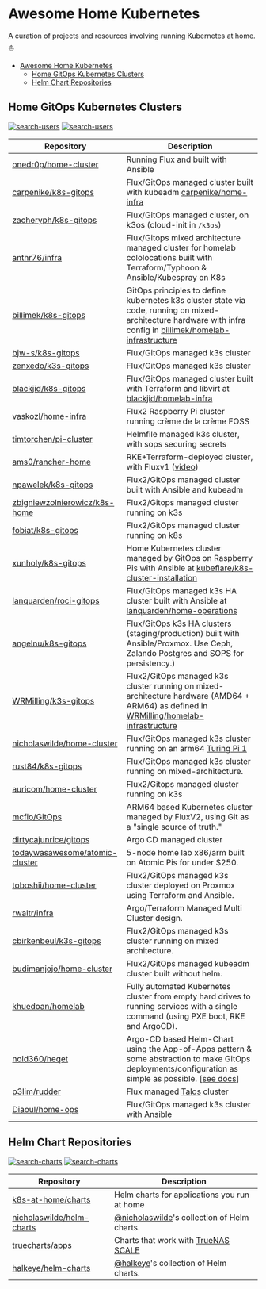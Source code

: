 # Awesome Home Kubernetes

A curation of projects and resources  involving running Kubernetes at home. ⛵

- [Awesome Home Kubernetes](#awesome-home-kubernetes)
  - [Home GitOps Kubernetes Clusters](#home-gitops-kubernetes-clusters)
  - [Helm Chart Repositories](#helm-chart-repositories)

## Home GitOps Kubernetes Clusters

[![search-users](https://img.shields.io/badge/search-repos-orange?style=for-the-badge)](https://github.com/search/advanced?q=repo%3Aonedr0p%2Fhome-cluster+repo%3Acarpenike%2Fk8s-gitops+repo%3Azacheryph%2Fk8s-gitops+repo%3Aanthr76%2Finfra+repo%3Abillimek%2Fk8s-gitops+repo%3Abjw-s%2Fk8s-gitops+repo%3Azenxedo%2Fk3s-gitops+repo%3Ablackjid%2Fk8s-gitops+repo%3Avaskozl%2Fhome-infra+repo%3Atimtorchen%2Fpi-cluster+repo%3Aams0%2Francher-home+repo%3Anpawelek%2Fk8s-gitops+repo%3Azbigniewzolnierowicz%2Fk8s-home+repo%3Afobiat%2Fk8s-gitops+repo%3Axunholy%2Fk8s-gitops+repo%3Alanquarden%2Froci-gitops+repo%3Aangelnu%2Fk8s-gitops+repo%3AWRMilling%2Fk3s-gitops+repo%3Anicholaswilde%2Fhome-cluster+repo%3Arust84%2Fk8s-gitops+repo%3Aauricom%2Fhome-cluster+repo%3Amcfio%2FGitOps+repo%3Adirtycajunrice%2Fgitops+repo%3Atodaywasawesome%2Fatomic-cluster+repo%3Atoboshii%2Fhome-cluster+repo%3Arwaltr%2Finfra+repo%3Acbirkenbeul%2Fk3s-gitops+repo%3Abudimanjojo%2Fhome-cluster+repo%3Akhuedoan%2Fhomelab+repo%3Anold360%2Fheqet+repo%3Ap3lim%2Frudder&type=Code)
[![search-users](https://img.shields.io/badge/search-users-orange?style=for-the-badge)](https://github.com/search/advanced?q=user%3Aonedr0p+user%3Acarpenike+user%3Azacheryph+user%3Aanthr76+user%3Abillimek+user%3Abjw-s+user%3Azenxedo+user%3Ablackjid+user%3Avaskozl+user%3Atimtorchen+user%3Aams0+user%3Anpawelek+user%3Azbigniewzolnierowicz+user%3Afobiat+user%3Axunholy+user%3Alanquarden+user%3Aangelnu+user%3AWRMilling+user%3Anicholaswilde+user%3Arust84+user%3Aauricom+user%3Amcfio+user%3Adirtycajunrice+user%3Atodaywasawesome+user%3Atoboshii+user%3Arwaltr+user%3Acbirkenbeul+user%3Abudimanjojo+user%3Akhuedoan+user%3Anold360+user%3Ap3lim&type=Code)

<!--START-USER-REPO-->
| Repository                                                                        | Description                                                                                                                                                                                                          |
|-----------------------------------------------------------------------------------|----------------------------------------------------------------------------------------------------------------------------------------------------------------------------------------------------------------------|
| [onedr0p/home-cluster](https://github.com/onedr0p/home-cluster)                   | Running Flux and built with Ansible                                                                                                                                                                                  |
| [carpenike/k8s-gitops](https://github.com/carpenike/k8s-gitops)                   | Flux/GitOps managed cluster built with kubeadm [carpenike/home-infra](https://github.com/carpenike/home-infra)                                                                                                       |
| [zacheryph/k8s-gitops](https://github.com/zacheryph/k8s-gitops)                   | Flux/GitOps managed cluster, on k3os (cloud-init in `/k3os`)                                                                                                                                                         |
| [anthr76/infra](https://github.com/anthr76/infra)                                 | Flux/Gitops mixed architecture managed cluster for homelab cololocations built with Terraform/Typhoon & Ansible/Kubespray on K8s                                                                                     |
| [billimek/k8s-gitops](https://github.com/billimek/k8s-gitops)                     | GitOps principles to define kubernetes k3s cluster state via code, running on mixed-architecture hardware with infra config in [billimek/homelab-infrastructure](https://github.com/billimek/homelab-infrastructure) |
| [bjw-s/k8s-gitops](https://github.com/bjw-s/k8s-gitops)                           | Flux/GitOps managed k3s cluster                                                                                                                                                                                      |
| [zenxedo/k3s-gitops](https://github.com/zenxedo/k3s-gitops)                       | Flux/GitOps managed k3s cluster                                                                                                                                                                                      |
| [blackjid/k8s-gitops](https://github.com/blackjid/k8s-gitops)                     | Flux/GitOps managed cluster built with Terraform and libvirt at [blackjid/homelab-infra](https://github.com/blackjid/homelab-infra)                                                                                  |
| [vaskozl/home-infra](https://github.com/Vaskozl/home-infra)                       | Flux2 Raspberry Pi cluster running crème de la crème FOSS                                                                                                                                                            |
| [timtorchen/pi-cluster](https://github.com/timtorChen/pi-cluster)                 | Helmfile managed k3s cluster, with sops securing secrets                                                                                                                                                             |
| [ams0/rancher-home](https://github.com/ams0/rancher-home)                         | RKE+Terraform-deployed cluster, with Fluxv1 ([video](https://www.youtube.com/watch?v=JrBo3UCe6ds&t=1375s))                                                                                                           |
| [npawelek/k8s-gitops](https://github.com/npawelek/k8s-gitops)                     | Flux2/GitOps managed cluster built with Ansible and kubeadm                                                                                                                                                          |
| [zbigniewzolnierowicz/k8s-home](https://github.com/zbigniewzolnierowicz/k8s-home) | Flux2/Gitops managed cluster running on k3s                                                                                                                                                                          |
| [fobiat/k8s-gitops](https://github.com/fobiat/k8s-gitops)                         | Flux2/GitOps managed cluster running on k8s                                                                                                                                                                          |
| [xunholy/k8s-gitops](https://github.com/xunholy/k8s-gitops)                       | Home Kubernetes cluster managed by GitOps on Raspberry Pis with Ansible at [kubeflare/k8s-cluster-installation](https://github.com/raspbernetes/k8s-cluster-installation)                                            |
| [lanquarden/roci-gitops](https://github.com/lanquarden/roci-gitops)               | Flux/GitOps managed k3s HA cluster built with Ansible at [lanquarden/home-operations](https://github.com/lanquarden/home-operations)                                                                                 |
| [angelnu/k8s-gitops](https://github.com/angelnu/k8s-gitops)                       | Flux/GitOps k3s HA clusters (staging/production) built with Ansible/Proxmox. Use Ceph, Zalando Postgres and SOPS for persistency.)                                                                   |
| [WRMilling/k3s-gitops](https://github.com/WRMilling/k3s-gitops)                   | Flux2/GitOps managed k3s cluster running on mixed-architecture hardware (AMD64 + ARM64) as defined in [WRMilling/homelab-infrastructure](https://github.com/WRMilling/homelab-infrastructure)                      |
| [nicholaswilde/home-cluster](https://github.com/nicholaswilde/home-cluster/)      | Flux/GitOps managed k3s cluster running on an arm64 [Turing Pi 1](https://turingpi.com/)                                                                                                                    |
| [rust84/k8s-gitops](https://github.com/rust84/k8s-gitops/)      | Flux/GitOps managed k3s cluster running on mixed-architecture.    |
| [auricom/home-cluster](https://github.com/auricom/home-cluster) | Flux2/Gitops managed cluster running on k3s                                                                                                                                                                          |
| [mcfio/GitOps](https://github.com/mcfio/GitOps) | ARM64 based Kubernetes cluster managed by FluxV2, using Git as a "single source of truth." |
| [dirtycajunrice/gitops](https://github.com/dirtycajunrice/gitops) | Argo CD managed cluster |
| [todaywasawesome/atomic-cluster](https://github.com/todaywasawesome/atomic-cluster) | 5-node home lab x86/arm built on Atomic Pis for under $250. |
| [toboshii/home-cluster](https://github.com/toboshii/home-cluster) | Flux2/GitOps managed k3s cluster deployed on Proxmox using Terraform and Ansible. |
| [rwaltr/infra](https://github.com/rwaltr/infra) | Argo/Terraform Managed Multi Cluster design. | 
| [cbirkenbeul/k3s-gitops](https://github.com/cbirkenbeul/k3s-gitops) | Flux2/GitOps managed k3s cluster running on mixed architecture. |
| [budimanjojo/home-cluster](https://github.com/budimanjojo/home-cluster) | Flux2/GitOps managed kubeadm cluster built without helm. |
| [khuedoan/homelab](https://github.com/khuedoan/homelab) | Fully automated Kubernetes cluster from empty hard drives to running services with a single command (using PXE boot, RKE and ArgoCD). |
| [nold360/heqet](https://github.com/nold360/heqet) | Argo-CD based Helm-Chart using the App-of-Apps pattern & some abstraction to make GitOps deployments/configuration as simple as possible. [[see docs](https://nold360.github.io/heqet)] |
| [p3lim/rudder](https://github.com/p3lim/rudder) | Flux managed [Talos](https://talos.dev) cluster |
| [Diaoul/home-ops](https://github.com/Diaoul/home-ops) | Flux/GitOps managed k3s cluster with Ansible |
<!--END-USER-REPO-->

## Helm Chart Repositories

[![search-charts](https://img.shields.io/badge/search-repos-orange?style=for-the-badge)](https://github.com/search/advanced?q=repo%3Ak8s-at-home%2Fcharts+repo%3Anicholaswilde%2Fhelm-charts+repo%3Atruecharts%2Fapps+repo%3Ahalkeye%2Fhelm-charts&type=Code)
[![search-charts](https://img.shields.io/badge/search-users-orange?style=for-the-badge)](https://github.com/search/advanced?q=user%3Ak8s-at-home+user%3Anicholaswilde+user%3Atruecharts+user%3Ahalkeye&type=Code)

<!--START-CHART-REPO-->
| Repository                                                               | Description                                                                     |
|---------------------------------------------------------------------------|---------------------------------------------------------------------------------|
| [k8s-at-home/charts](https://github.com/k8s-at-home/charts)               | Helm charts for applications you run at home                                    |
| [nicholaswilde/helm-charts](https://github.com/nicholaswilde/helm-charts) | [@nicholaswilde](https://github.com/nicholaswilde)'s collection of Helm charts. |
| [truecharts/apps](https://github.com/truecharts/apps)                     | Charts that work with [TrueNAS SCALE](https://www.truenas.com/truenas-scale/)   |
| [halkeye/helm-charts](https://halkeye.github.io/helm-charts/)             | [@halkeye](https://github.com/halkeye)'s collection of Helm charts.             |
<!--END-CHART-REPO-->

